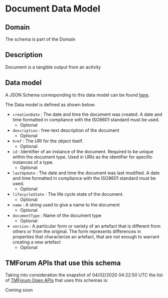# Document Data Model

## Domain

The  schema is part of the  Domain

## Description

Document is a tangible output from an activity

## Data model

A JSON Schema corresponding to this data model can be found
[here](https://github.com/tmforum-rand/schemas/blob/candidates/Common/Document.schema.json).

The Data model is defined as shown below:
- `creationDate` : The date and time the document was created. A date and time formatted in compliance with the ISO8601 standard must be used.
  - Optional
- `description` : free-text description of the document
  - Optional
- `href` : The URI for the object itself.
  - Optional
- `id` : Identifier of an instance of the document. Required to be unique within the document type.  Used in URIs as the identifier for specific instances of a type.
  - Optional
- `lastUpdate` : The date and time the document was last modified. A date and time formatted in compliance with the ISO8601 standard must be used.
  - Optional
- `lifecycleState` : The life cycle state of the document.
  - Optional
- `name` : A string used to give a name to the document
  - Optional
- `documentType` : Name of the document type
  - Optional
- `version` : A particular form or variety of an artefact that is different from others or from the original. The form represents differences in properties that characterize an artefact, that are not enough to warrant creating a new artefact
  - Optional




## TMForum APIs that use this schema

Taking into consideration the snapshot of 04/02/2020 04:22:50 UTC the list of [TMForum Open APIs](https://www.tmforum.org/open-apis/) that uses this schemas is:

Coming soon